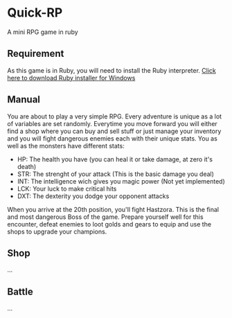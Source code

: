 # Quick-RP
A mini RPG game in ruby

## Requirement
As this game is in Ruby, you will need to install the Ruby interpreter.
[Click here to download Ruby installer for Windows](https://github.com/oneclick/rubyinstaller2/releases/download/rubyinstaller-2.5.0-1/rubyinstaller-2.5.0-1-x86.exe)

## Manual
You are about to play a very simple RPG. Every adventure is unique as a lot of variables are set randomly.
Everytime you move forward you will either find a shop where you can buy and sell stuff or just manage your inventory and you will fight dangerous enemies each with their unique stats.
You as well as the monsters have different stats:
- HP: The health you have (you can heal it or take damage, at zero it's death) 
- STR: The strenght of your attack (This is the basic damage you deal)
- INT: The intelligence wich gives you magic power (Not yet implemented)
- LCK: Your luck to make critical hits
- DXT: The dexterity you dodge your opponent attacks

When you arrive at the 20th position, you'll fight Hastzora. This is the final and most dangerous Boss of the game. Prepare yourself well for this encounter, defeat enemies to loot golds and gears to equip and use the shops to upgrade your champions.

## Shop
...

## Battle
...